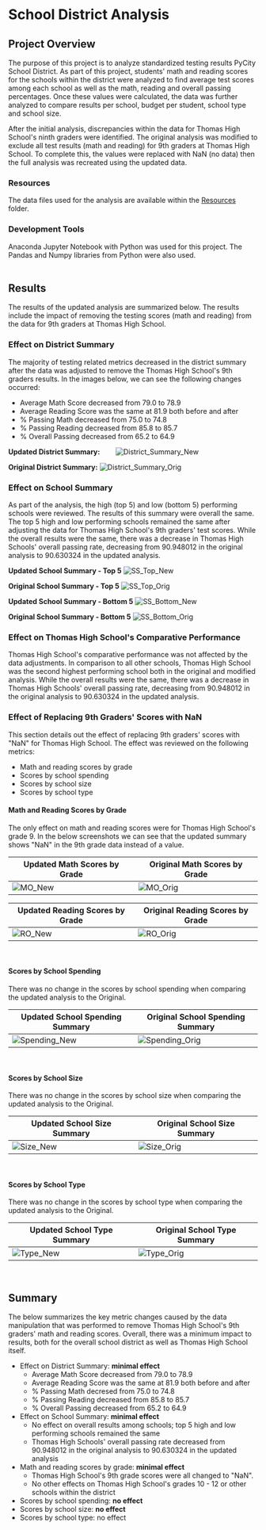 # School District Analysis
## Project Overview
The purpose of this project is to analyze standardized testing results PyCity School District. As part of this project, students' math and reading scores for the schools within the district were analyzed to find average test scores among each school as well as the math, reading and overall passing percentages. Once these values were calculated, the data was further analyzed to compare results per school, budget per student, school type and school size. 

After the initial analysis, discrepancies within the data for Thomas High School's ninth graders were identified. The original analysis was modified to exclude all test results (math and reading) for 9th graders at Thomas High School. To complete this, the values were replaced with NaN (no data) then the full analysis was recreated using the updated data. 

### Resources
The data files used for the analysis are available within the [Resources](https://github.com/LacyS6198/School_District_Analysis/tree/main/Resources) folder.


### Development Tools
Anaconda Jupyter Notebook with Python was used for this project. The Pandas and Numpy libraries from Python were also used.
<br/><br/>

## Results
The results of the updated analysis are summarized below. The results include the impact of removing the testing scores (math and reading) from the data for 9th graders at Thomas High School.
<br/>

### Effect on District Summary
The majority of testing related metrics decreased in the district summary after the data was adjusted to remove the Thomas High School's 9th graders results. In the images below, we can see the following changes occurred:

- Average Math Score decreased from 79.0 to 78.9
- Average Reading Score was the same at 81.9 both before and after
- % Passing Math decreased from 75.0 to 74.8
- % Passing Reading decreased from 85.8 to 85.7
- % Overall Passing decreased from 65.2 to 64.9

**Updated District Summary:**
&nbsp;&nbsp;&nbsp;&nbsp;&nbsp;&nbsp; ![District_Summary_New](https://user-images.githubusercontent.com/93630042/145617310-af71a42b-d5ea-428f-901c-28cc53586846.png)

**Original District Summary:**
![District_Summary_Orig](https://user-images.githubusercontent.com/93630042/145617321-1bb94225-7b28-467a-9120-d499efe49ee1.png)
<br/>

### Effect on School Summary
As part of the analysis, the high (top 5) and low (bottom 5) performing schools were reviewed. The results of this summary were overall the same. The top 5 high and low performing schools remained the same after adjusting the data for Thomas High School's 9th graders' test scores. While the overall results were the same, there was a decrease in Thomas High Schools' overall passing rate, decreasing from 90.948012 in the original analysis to 90.630324 in the updated analysis.

**Updated School Summary - Top 5**
![SS_Top_New](https://user-images.githubusercontent.com/93630042/145618504-3ad54734-cef6-4ec0-a80c-399554477276.png)

**Original School Summary - Top 5**
![SS_Top_Orig](https://user-images.githubusercontent.com/93630042/145618518-ee8ac255-0274-40b5-8418-018befc28fbb.png)

**Updated School Summary - Bottom 5**
![SS_Bottom_New](https://user-images.githubusercontent.com/93630042/145618476-c0f17ec4-0480-45bd-8445-2c90300f2dda.png)

**Original School Summary - Bottom 5**
![SS_Bottom_Orig](https://user-images.githubusercontent.com/93630042/145618487-da82f509-174b-4fb6-b803-7b86cae76eb1.png)
<br/>

### Effect on Thomas High School's Comparative Performance
Thomas High School's comparative performance was not affected by the data adjustments. In comparison to all other schools, Thomas High School was the second highest performing school both in the original and modified analysis. While the overall results were the same, there was a decrease in Thomas High Schools' overall passing rate, decreasing from 90.948012 in the original analysis to 90.630324 in the updated analysis.
<br/>

### Effect of Replacing 9th Graders' Scores with NaN
This section details out the effect of replacing 9th graders' scores with "NaN" for Thomas High School. The effect was reviewed on the following metrics:

- Math and reading scores by grade
- Scores by school spending
- Scores by school size
- Scores by school type

#### Math and Reading Scores by Grade
The only effect on math and reading scores were for Thomas High School's grade 9. In the below screenshots we can see that the updated summary shows "NaN" in the 9th grade data instead of a value. 

| **Updated Math Scores by Grade**  | **Original Math Scores by Grade** |
| ------------- | ------------- |
| ![MO_New](https://user-images.githubusercontent.com/93630042/145620701-e52b214d-4b6e-4f3d-a21a-0e6bd298c997.png)  | ![MO_Orig](https://user-images.githubusercontent.com/93630042/145620709-ee12eba1-1681-43d4-9531-8f2947c817c2.png)  |


| **Updated Reading Scores by Grade**  | **Original Reading Scores by Grade** |
| ------------- | ------------- |
| ![RO_New](https://user-images.githubusercontent.com/93630042/145620721-27921d01-142f-4482-8f4e-d3cadf5bf3ba.png)  | ![RO_Orig](https://user-images.githubusercontent.com/93630042/145620725-14a4fa38-898d-490c-9679-cb7001c9b9d2.png)  |
<br/>

#### Scores by School Spending
There was no change in the scores by school spending when comparing the updated analysis to the Original.

| **Updated School Spending Summary**  | **Original School Spending Summary** |
| ------------- | ------------- |
| ![Spending_New](https://user-images.githubusercontent.com/93630042/145621834-59e0b707-572a-4da7-8c65-f6883ed7e27e.png) | ![Spending_Orig](https://user-images.githubusercontent.com/93630042/145621844-ea4f963f-cad9-4bf3-ad8b-382a153f9349.png)  |
<br/>

#### Scores by School Size
There was no change in the scores by school size when comparing the updated analysis to the Original.

| **Updated School Size Summary**  | **Original School Size Summary** |
| ------------- | ------------- |
| ![Size_New](https://user-images.githubusercontent.com/93630042/145622462-b77bd1db-4498-443d-a31b-6b21497535d3.png)  | ![Size_Orig](https://user-images.githubusercontent.com/93630042/145622492-67c479ce-8449-44c9-bd12-a21499003b98.png)  |
<br/>

#### Scores by School Type
There was no change in the scores by school type when comparing the updated analysis to the Original.

| **Updated School Type Summary**  | **Original School Type Summary** |
| ------------- | ------------- |
| ![Type_New](https://user-images.githubusercontent.com/93630042/145622596-42ab0af1-c6e3-4c97-9391-f7213d32fbdc.png) | ![Type_Orig](https://user-images.githubusercontent.com/93630042/145622615-86e01671-ec52-4314-afa4-c97db2e53e4d.png)  |
<br/>

## Summary
The below summarizes the key metric changes caused by the data manipulation that was performed to remove Thomas High School's 9th graders' math and reading scores. Overall, there was a minimum impact to results, both for the overall school district as well as Thomas High School itself. 

- Effect on District Summary:  **minimal effect**
  - Average Math Score decreased from 79.0 to 78.9
  - Average Reading Score was the same at 81.9 both before and after
  - % Passing Math decresed from 75.0 to 74.8
  - % Passing Reading decreased from 85.8 to 85.7
  - % Overall Passing decreased from 65.2 to 64.9
- Effect on School Summary:  **minimal effect**
  - No effect on overall results among schools; top 5 high and low performing schools remained the same
  - Thomas High Schools' overall passing rate decreased from 90.948012 in the original analysis to 90.630324 in the updated analysis
- Math and reading scores by grade:  **minimal effect**
  - Thomas High School's 9th grade scores were all changed to "NaN". 
  - No other effects on Thomas High School's grades 10 - 12 or other schools within the district
- Scores by school spending:  **no effect**
- Scores by school size:  **no effect**
- Scores by school type:  no effect
